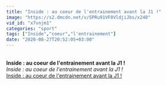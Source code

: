 ```yaml
---
title: "Inside : au coeur de l'entrainement avant la J1 !"
image: "https://s2.dmcdn.net/v/SPRu91VF0VldjiJbs/x240"
vid_id: "x7vnjm1"
categories: "sport"
tags: ["Inside","coeur","l'entrainement"]
date: "2020-08-27T20:52:05+03:00"
---
```

<br><b>Inside : au coeur de l'entrainement avant la J1 !</b><br> <i>Inside : au coeur de l'entrainement avant la J1 !</i><br> <u>Inside : au coeur de l'entrainement avant la J1 !</u>
